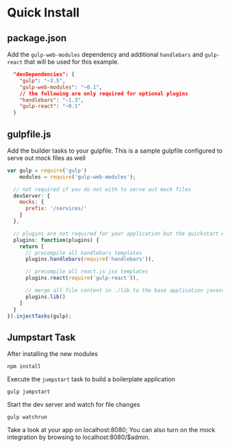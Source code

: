 Quick Install
=============


package.json
------------
Add the `gulp-web-modules` dependency and additional `handlebars` and `gulp-react` that will be used for this example.
```json
  "devDependencies": {
    "gulp": "~3.5",
    "gulp-web-modules": "~0.1",
    // the following are only required for optional plugins
    "handlebars": "~1.3",
    "gulp-react": "~0.1"
  }
```

gulpfile.js
-----------
Add the builder tasks to your gulpfile.  This is a sample gulpfile configured to serve out mock files as well
```javascript
var gulp = require('gulp')
    modules = require('gulp-web-modules');

  // not required if you do not with to serve out mock files
  devServer: {
    mocks: {
      prefix: '/services/'
    }
  },

  // plugins are not required for your application but the quickstart example uses them
  plugins: function(plugins) {
    return [
      // precompile all handlebars templates
      plugins.handlebars(require('handlebars')),

      // precompile all react.js jsx templates
      plugins.react(require('gulp-react')),

      // merge all file content in ./lib to the base application javascript code
      plugins.lib()
    ]
  }
}).injectTasks(gulp);
```

Jumpstart Task
--------------
After installing the new modules
```
npm install
```

Execute the `jumpstart` task to build a boilerplate application
```
gulp jumpstart
```

Start the dev server and watch for file changes
```
gulp watchrun
```

Take a look at your app on localhost:8080;  You can also turn on the mock integration by browsing to localhost:8080/$admin.
